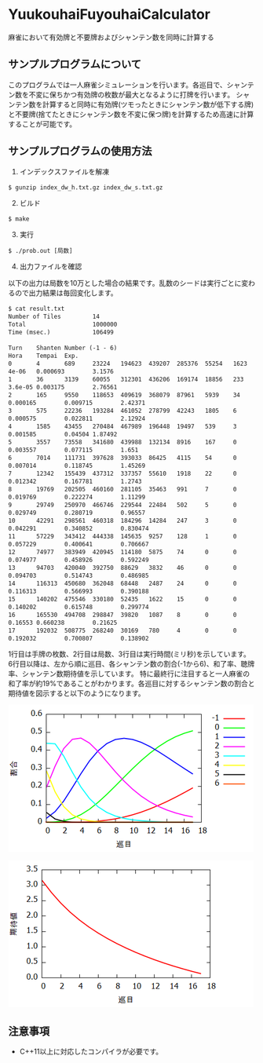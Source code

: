 # YuukouhaiFuyouhaiCalculator
麻雀において有効牌と不要牌およびシャンテン数を同時に計算する

## サンプルプログラムについて
このプログラムでは一人麻雀シミュレーションを行います。各巡目で、シャンテン数を不変に保ちかつ有効牌の枚数が最大となるように打牌を行います。
シャンテン数を計算すると同時に有効牌(ツモったときにシャンテン数が低下する牌)と不要牌(捨てたときにシャンテン数を不変に保つ牌)を計算するため高速に計算することが可能です。

## サンプルプログラムの使用方法
1. インデックスファイルを解凍
```
$ gunzip index_dw_h.txt.gz index_dw_s.txt.gz
```

2. ビルド
```
$ make
```

3. 実行
```
$ ./prob.out [局数]
```

4. 出力ファイルを確認

以下の出力は局数を10万とした場合の結果です。乱数のシードは実行ごとに変わるので出力結果は毎回変化します。
```
$ cat result.txt
Number of Tiles         14
Total                   1000000
Time (msec.)            106499

Turn    Shanten Number (-1 - 6)                                         Hora    Tempai  Exp.
0       4       689     23224   194623  439207  285376  55254   1623    4e-06   0.000693        3.1576
1       36      3139    60055   312301  436206  169174  18856   233     3.6e-05 0.003175        2.76561
2       165     9550    118653  409619  368079  87961   5939    34      0.000165        0.009715        2.42371
3       575     22236   193284  461052  278799  42243   1805    6       0.000575        0.022811        2.12924
4       1585    43455   270484  467989  196448  19497   539     3       0.001585        0.04504 1.87492
5       3557    73558   341680  439988  132134  8916    167     0       0.003557        0.077115        1.651
6       7014    111731  397628  393033  86425   4115    54      0       0.007014        0.118745        1.45269
7       12342   155439  437312  337357  55610   1918    22      0       0.012342        0.167781        1.2743
8       19769   202505  460160  281105  35463   991     7       0       0.019769        0.222274        1.11299
9       29749   250970  466746  229544  22484   502     5       0       0.029749        0.280719        0.96557
10      42291   298561  460318  184296  14284   247     3       0       0.042291        0.340852        0.830474
11      57229   343412  444338  145635  9257    128     1       0       0.057229        0.400641        0.706667
12      74977   383949  420945  114180  5875    74      0       0       0.074977        0.458926        0.592249
13      94703   420040  392750  88629   3832    46      0       0       0.094703        0.514743        0.486985
14      116313  450680  362048  68448   2487    24      0       0       0.116313        0.566993        0.390188
15      140202  475546  330180  52435   1622    15      0       0       0.140202        0.615748        0.299774
16      165530  494708  298847  39820   1087    8       0       0       0.16553 0.660238        0.21625
17      192032  508775  268240  30169   780     4       0       0       0.192032        0.700807        0.138902
```

1行目は手牌の枚数、2行目は局数、3行目は実行時間(ミリ秒)を示しています。
6行目以降は、左から順に巡目、各シャンテン数の割合(-1から6)、和了率、聴牌率、シャンテン数期待値を示しています。
特に最終行に注目すると一人麻雀の和了率が約19%であることがわかります。各巡目に対するシャンテン数の割合と期待値を図示すると以下のようになります。

![シャンテン数の割合](ratio.png "シャンテン数の割合")

![シャンテン数の期待値](expected_value.png "シャンテン数の期待値")

## 注意事項
- C++11以上に対応したコンパイラが必要です。
